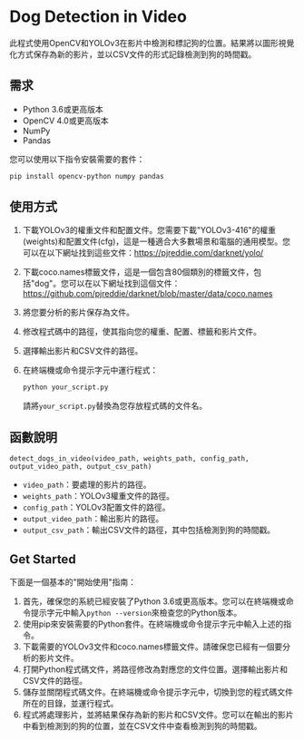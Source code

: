 
# Dog Detection in Video

此程式使用OpenCV和YOLOv3在影片中檢測和標記狗的位置。結果將以圖形視覺化方式保存為新的影片，並以CSV文件的形式記錄檢測到狗的時間戳。

## 需求

- Python 3.6或更高版本
- OpenCV 4.0或更高版本
- NumPy
- Pandas

您可以使用以下指令安裝需要的套件：

```bash
pip install opencv-python numpy pandas
```

## 使用方式

1. 下載YOLOv3的權重文件和配置文件。您需要下載"YOLOv3-416"的權重(weights)和配置文件(cfg)，這是一種適合大多數場景和電腦的通用模型。您可以在以下網址找到這些文件：https://pjreddie.com/darknet/yolo/
2. 下載coco.names標籤文件，這是一個包含80個類別的標籤文件，包括"dog"。您可以在以下網址找到這個文件：https://github.com/pjreddie/darknet/blob/master/data/coco.names
3. 將您要分析的影片保存為文件。
4. 修改程式碼中的路徑，使其指向您的權重、配置、標籤和影片文件。
5. 選擇輸出影片和CSV文件的路徑。
6. 在終端機或命令提示字元中運行程式：

   ```bash
   python your_script.py
   ```

   請將`your_script.py`替換為您存放程式碼的文件名。

## 函數說明

`detect_dogs_in_video(video_path, weights_path, config_path, output_video_path, output_csv_path)`

- `video_path`：要處理的影片的路徑。
- `weights_path`：YOLOv3權重文件的路徑。
- `config_path`：YOLOv3配置文件的路徑。
- `output_video_path`：輸出影片的路徑。
- `output_csv_path`：輸出CSV文件的路徑，其中包括檢測到狗的時間戳。

## Get Started

下面是一個基本的"開始使用"指南：

1. 首先，確保您的系統已經安裝了Python 3.6或更高版本。您可以在終端機或命令提示字元中輸入`python --version`來檢查您的Python版本。
2. 使用pip來安裝需要的Python套件。在終端機或命令提示字元中輸入上述的指令。
3. 下載需要的YOLOv3文件和coco.names標籤文件。請確保您已經有一個要分析的影片文件。
4. 打開Python程式碼文件，將路徑修改為對應您的文件位置。選擇輸出影片和CSV文件的路徑。
5. 儲存並關閉程式碼文件。在終端機或命令提示字元中，切換到您的程式碼文件所在的目錄，並運行程式。
6. 程式將處理影片，並將結果保存為新的影片和CSV文件。您可以在輸出的影片中看到檢測到的狗的位置，並在CSV文件中查看檢測到狗的時間戳。
